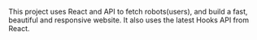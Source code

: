 This project uses React and API to fetch robots(users), and build a fast, beautiful and responsive website.
It also uses the latest Hooks API from React. 
